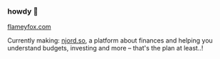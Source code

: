 ### howdy 👋

[flameyfox.com](https://flameyfox.com)

Currently making: [njord.so](https://njord.so), a platform about finances and helping you understand budgets, investing and more – that's the plan at least..!
